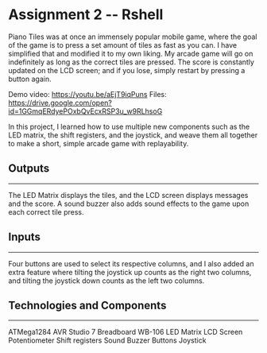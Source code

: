 # Assignment 2 -- Rshell

Piano Tiles was at once an immensely popular mobile game, where the goal of the game is to press a set amount of tiles as fast as you can. I have simplified that and modified it to my own liking. My arcade game will go on indefinitely as long as the correct tiles are pressed. The score is constantly updated on the LCD screen; and if you lose, simply restart by pressing a button again. 

Demo video: https://youtu.be/aEjT9iqPuns
Files: https://drive.google.com/open?id=1GGmqERdyePOxbQvEcxRSP3u_w9RLhsoG

In this project, I learned how to use multiple new components such as the LED matrix, the shift registers, and the joystick, and weave them all together to make a short, simple arcade game with replayability.


## Outputs
------------
The LED Matrix displays the tiles, and the LCD screen displays messages and the score. A sound buzzer also adds sound effects to the game upon each correct tile press.


## Inputs 
------------
Four buttons are used to select its respective columns, and I also added an extra feature where tilting the joystick up counts as the right two columns, and tilting the joystick down counts as the left two columns.


## Technologies and Components
------------
ATMega1284
AVR Studio 7
Breadboard WB-106
LED Matrix
LCD Screen
Potentiometer
Shift registers
Sound Buzzer
Buttons
Joystick
